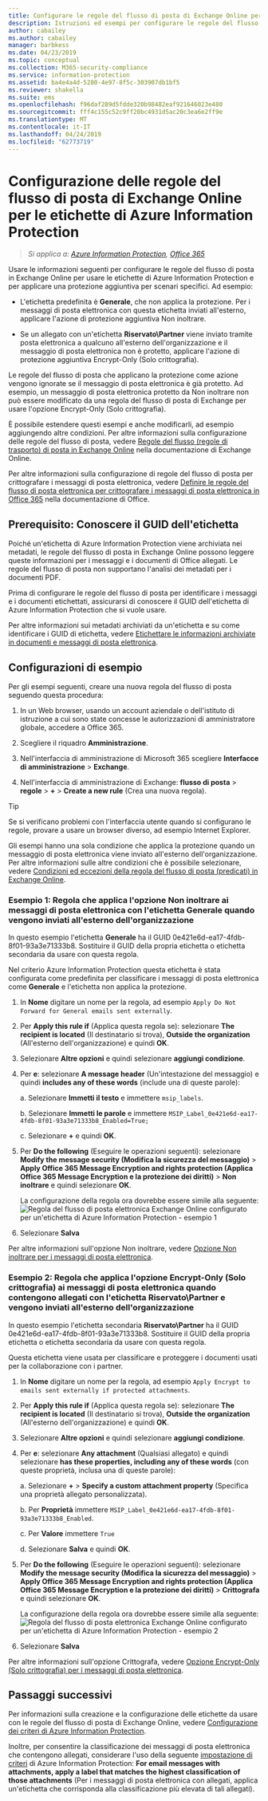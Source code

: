 ```yaml
---
title: Configurare le regole del flusso di posta di Exchange Online per le etichette di Azure Information Protection
description: Istruzioni ed esempi per configurare le regole del flusso di posta di Exchange Online per le etichette di Azure Information Protection.
author: cabailey
ms.author: cabailey
manager: barbkess
ms.date: 04/23/2019
ms.topic: conceptual
ms.collection: M365-security-compliance
ms.service: information-protection
ms.assetid: ba4e4a4d-5280-4e97-8f5c-303907db1bf5
ms.reviewer: shakella
ms.suite: ems
ms.openlocfilehash: f96daf289d5fdde320b98482eaf921646023e480
ms.sourcegitcommit: fff4c155c52c9ff20bc4931d5ac20c3ea6e2ff9e
ms.translationtype: MT
ms.contentlocale: it-IT
ms.lasthandoff: 04/24/2019
ms.locfileid: "62773719"
---
```

# <a name="configuring-exchange-online-mail-flow-rules-for-azure-information-protection-labels"></a>Configurazione delle regole del flusso di posta di Exchange Online per le etichette di Azure Information Protection

>*Si applica a: [Azure Information Protection](https://azure.microsoft.com/pricing/details/information-protection), [Office 365](https://download.microsoft.com/download/E/C/F/ECF42E71-4EC0-48FF-AA00-577AC14D5B5C/Azure_Information_Protection_licensing_datasheet_EN-US.pdf)*

Usare le informazioni seguenti per configurare le regole del flusso di posta in Exchange Online per usare le etichette di Azure Information Protection e per applicare una protezione aggiuntiva per scenari specifici. Ad esempio: 

- L'etichetta predefinita è **Generale**, che non applica la protezione. Per i messaggi di posta elettronica con questa etichetta inviati all'esterno, applicare l'azione di protezione aggiuntiva Non inoltrare.

- Se un allegato con un'etichetta **Riservato\Partner** viene inviato tramite posta elettronica a qualcuno all'esterno dell'organizzazione e il messaggio di posta elettronica non è protetto, applicare l'azione di protezione aggiuntiva Encrypt-Only (Solo crittografia).

Le regole del flusso di posta che applicano la protezione come azione vengono ignorate se il messaggio di posta elettronica è già protetto. Ad esempio, un messaggio di posta elettronica protetto da Non inoltrare non può essere modificato da una regola del flusso di posta di Exchange per usare l'opzione Encrypt-Only (Solo crittografia).  

È possibile estendere questi esempi e anche modificarli, ad esempio aggiungendo altre condizioni. Per altre informazioni sulla configurazione delle regole del flusso di posta, vedere [Regole del flusso (regole di trasporto) di posta in Exchange Online](https://technet.microsoft.com/library/jj919238(v=exchg.150).aspx) nella documentazione di Exchange Online.

Per altre informazioni sulla configurazione di regole del flusso di posta per crittografare i messaggi di posta elettronica, vedere [Definire le regole del flusso di posta elettronica per crittografare i messaggi di posta elettronica in Office 365](https://support.office.com/article/define-mail-flow-rules-to-encrypt-email-messages-in-office-365-9b7daf19-d5f2-415b-bc43-a0f5f4a585e8) nella documentazione di Office. 

## <a name="prerequisite-know-your-label-guid"></a>Prerequisito: Conoscere il GUID dell'etichetta

Poiché un'etichetta di Azure Information Protection viene archiviata nei metadati, le regole del flusso di posta in Exchange Online possono leggere queste informazioni per i messaggi e i documenti di Office allegati. Le regole del flusso di posta non supportano l'analisi dei metadati per i documenti PDF.

Prima di configurare le regole del flusso di posta per identificare i messaggi e i documenti etichettati, assicurarsi di conoscere il GUID dell'etichetta di Azure Information Protection che si vuole usare. 

Per altre informazioni sui metadati archiviati da un'etichetta e su come identificare i GUID di etichetta, vedere [Etichettare le informazioni archiviate in documenti e messaggi di posta elettronica](configure-policy.md#label-information-stored-in-emails-and-documents).

## <a name="example-configurations"></a>Configurazioni di esempio

Per gli esempi seguenti, creare una nuova regola del flusso di posta seguendo questa procedura:

1. In un Web browser, usando un account aziendale o dell'istituto di istruzione a cui sono state concesse le autorizzazioni di amministratore globale, accedere a Office 365. 

2. Scegliere il riquadro **Amministrazione**.

3. Nell'interfaccia di amministrazione di Microsoft 365 scegliere **Interfacce di amministrazione** > **Exchange**.

4. Nell'interfaccia di amministrazione di Exchange: **flusso di posta** > **regole** > **+** > **Create a new rule** (Crea una nuova regola). 

> [!TIP]
> Se si verificano problemi con l'interfaccia utente quando si configurano le regole, provare a usare un browser diverso, ad esempio Internet Explorer.

Gli esempi hanno una sola condizione che applica la protezione quando un messaggio di posta elettronica viene inviato all'esterno dell'organizzazione. Per altre informazioni sulle altre condizioni che è possibile selezionare, vedere [Condizioni ed eccezioni della regola del flusso di posta (predicati) in Exchange Online](https://technet.microsoft.com/library/jj919235(v=exchg.150).aspx).


### <a name="example-1-rule-that-applies-the-do-not-forward-option-to-emails-that-are-labeled-general-when-they-are-sent-outside-the-organization"></a>Esempio 1: Regola che applica l'opzione Non inoltrare ai messaggi di posta elettronica con l'etichetta **Generale** quando vengono inviati all'esterno dell'organizzazione

In questo esempio l'etichetta **Generale** ha il GUID 0e421e6d-ea17-4fdb-8f01-93a3e71333b8. Sostituire il GUID della propria etichetta o etichetta secondaria da usare con questa regola. 

Nel criterio Azure Information Protection questa etichetta è stata configurata come predefinita per classificare i messaggi di posta elettronica come **Generale** e l'etichetta non applica la protezione. 

1. In **Nome** digitare un nome per la regola, ad esempio `Apply Do Not Forward for General emails sent externally`.
 
2. Per **Apply this rule if** (Applica questa regola se): selezionare **The recipient is located** (Il destinatario si trova), **Outside the organization** (All'esterno dell'organizzazione) e quindi **OK**.

3. Selezionare **Altre opzioni** e quindi selezionare **aggiungi condizione**.
 
4. Per **e**: selezionare **A message header** (Un'intestazione del messaggio) e quindi **includes any of these words** (include una di queste parole):
     
    a. Selezionare **Immetti il testo** e immettere `msip_labels`.
     
    b. Selezionare **Immetti le parole** e immettere `MSIP_Label_0e421e6d-ea17-4fdb-8f01-93a3e71333b8_Enabled=True;`
    
    c. Selezionare **+** e quindi **OK**.

5. Per **Do the following** (Eseguire le operazioni seguenti): selezionare **Modify the message security (Modifica la sicurezza del messaggio)** > **Apply Office 365 Message Encryption and rights protection (Applica Office 365 Message Encryption e la protezione dei diritti)** > **Non inoltrare** e quindi selezionare **OK**.
    
    La configurazione della regola ora dovrebbe essere simile alla seguente:  ![Regola del flusso di posta elettronica Exchange Online configurato per un'etichetta di Azure Information Protection - esempio 1](./media/aip-exo-rule-ex1.png)

7. Selezionare **Salva** 

Per altre informazioni sull'opzione Non inoltrare, vedere [Opzione Non inoltrare per i messaggi di posta elettronica](configure-usage-rights.md#do-not-forward-option-for-emails).

### <a name="example-2-rule-that-applies-the-encrypt-only-option-to-emails-when-they-have-attachments-that-are-labeled-confidential--partners-and-these-emails-are-sent-outside-the-organization"></a>Esempio 2: Regola che applica l'opzione Encrypt-Only (Solo crittografia) ai messaggi di posta elettronica quando contengono allegati con l'etichetta **Riservato\Partner** e vengono inviati all'esterno dell'organizzazione

In questo esempio l'etichetta secondaria **Riservato\Partner** ha il GUID 0e421e6d-ea17-4fdb-8f01-93a3e71333b8. Sostituire il GUID della propria etichetta o etichetta secondaria da usare con questa regola. 

Questa etichetta viene usata per classificare e proteggere i documenti usati per la collaborazione con i partner.   

1. In **Nome** digitare un nome per la regola, ad esempio `Apply Encrypt to emails sent externally if protected attachments`.
 
2. Per **Apply this rule if** (Applica questa regola se): selezionare **The recipient is located** (Il destinatario si trova), **Outside the organization** (All'esterno dell'organizzazione) e quindi **OK**.

3. Selezionare **Altre opzioni** e quindi selezionare **aggiungi condizione**.
 
4. Per **e**: selezionare **Any attachment** (Qualsiasi allegato) e quindi selezionare **has these properties, including any of these words** (con queste proprietà, inclusa una di queste parole):
     
    a. Selezionare **+** > **Specify a custom attachment property** (Specifica una proprietà allegato personalizzata).
  
    b. Per **Proprietà** immettere `MSIP_Label_0e421e6d-ea17-4fdb-8f01-93a3e71333b8_Enabled`.
    
    c. Per **Valore** immettere `True`
    
    d. Selezionare **Salva** e quindi **OK**.

5. Per **Do the following** (Eseguire le operazioni seguenti): selezionare **Modify the message security (Modifica la sicurezza del messaggio)** > **Apply Office 365 Message Encryption and rights protection (Applica Office 365 Message Encryption e la protezione dei diritti)** > **Crittografa** e quindi selezionare **OK**.
    
    La configurazione della regola ora dovrebbe essere simile alla seguente:  ![Regola del flusso di posta elettronica Exchange Online configurato per un'etichetta di Azure Information Protection - esempio 2](./media/aip-exo-rule-ex2.png)

6. Selezionare **Salva** 

Per altre informazioni sull'opzione Crittografa, vedere [Opzione Encrypt-Only (Solo crittografia) per i messaggi di posta elettronica](configure-usage-rights.md#encrypt-only-option-for-emails).


## <a name="next-steps"></a>Passaggi successivi

Per informazioni sulla creazione e la configurazione delle etichette da usare con le regole del flusso di posta di Exchange Online, vedere [Configurazione dei criteri di Azure Information Protection](configure-policy.md).

Inoltre, per consentire la classificazione dei messaggi di posta elettronica che contengono allegati, considerare l'uso della seguente [impostazione di criteri](configure-policy-settings.md) di Azure Information Protection: **For email messages with attachments, apply a label that matches the highest classification of those attachments** (Per i messaggi di posta elettronica con allegati, applica un'etichetta che corrisponda alla classificazione più elevata di tali allegati).


